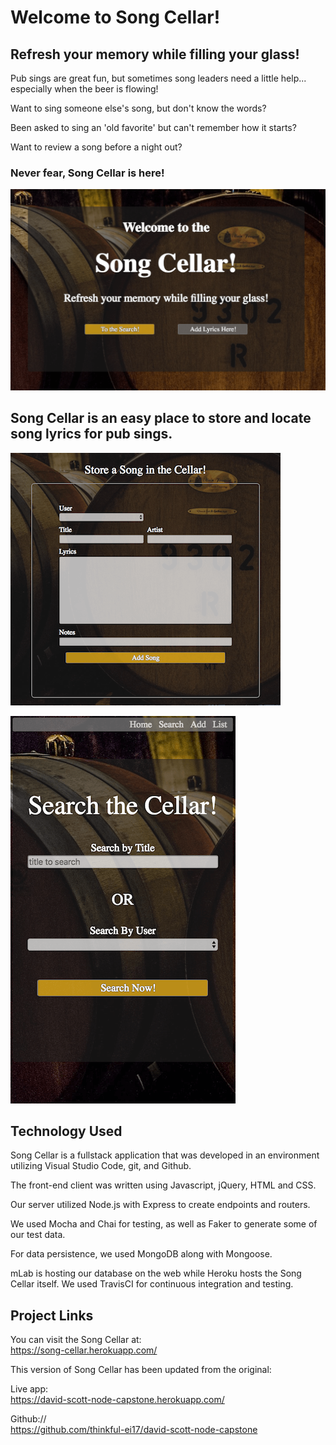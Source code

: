 # Welcome to Song Cellar!

## Refresh your memory while filling your glass!

Pub sings are great fun, but sometimes song leaders need a little help...
especially when the beer is flowing!

Want to sing someone else's song, but don't know the words?

Been asked to sing an 'old favorite' but can't remember how it starts?

Want to review a song before a night out?


### Never fear, Song Cellar is here!

![Song Cellar Landing Page](./cellar-shots/landing-page.png)


## Song Cellar is an easy place to store and locate song lyrics for pub sings.

![Song Cellar Store-a-Song Page](./cellar-shots/store-song.png)

![Song Cellar Search Page](./cellar-shots/song-search-mobile.png)

## Technology Used

Song Cellar is a fullstack application that was developed in an environment utilizing Visual Studio Code, git, and Github.

The front-end client was written using Javascript, jQuery, HTML and CSS.

Our server utilized Node.js with Express to create endpoints and routers.

We used Mocha and Chai for testing, as well as Faker to generate some of our test data.

For data persistence, we used MongoDB along with Mongoose.

mLab is hosting our database on the web while Heroku hosts the Song Cellar itself. We used TravisCI for continuous integration and testing. 

## Project Links

You can visit the Song Cellar at:      
https://song-cellar.herokuapp.com/   


This version of Song Cellar has been updated from the original:   

Live app:   
https://david-scott-node-capstone.herokuapp.com/   

Github://    
https://github.com/thinkful-ei17/david-scott-node-capstone









